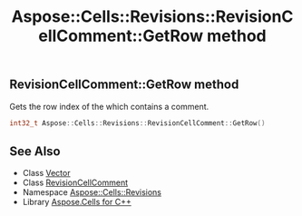 ﻿---
title: Aspose::Cells::Revisions::RevisionCellComment::GetRow method
linktitle: GetRow
second_title: Aspose.Cells for C++ API Reference
description: 'Aspose::Cells::Revisions::RevisionCellComment::GetRow method. Gets the row index of the which contains a comment in C++.'
type: docs
weight: 700
url: /cpp/aspose.cells.revisions/revisioncellcomment/getrow/
---
## RevisionCellComment::GetRow method


Gets the row index of the which contains a comment.

```cpp
int32_t Aspose::Cells::Revisions::RevisionCellComment::GetRow()
```

## See Also

* Class [Vector](../../../aspose.cells/vector/)
* Class [RevisionCellComment](../)
* Namespace [Aspose::Cells::Revisions](../../)
* Library [Aspose.Cells for C++](../../../)
